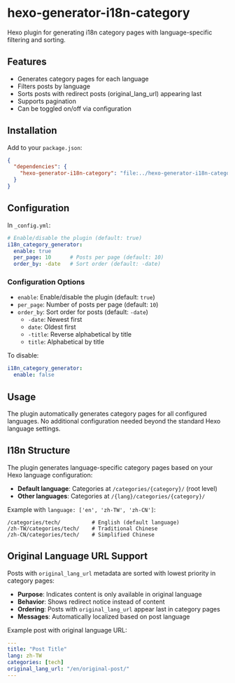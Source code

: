 # hexo-generator-i18n-category

Hexo plugin for generating i18n category pages with language-specific filtering and sorting.

## Features

- Generates category pages for each language
- Filters posts by language
- Sorts posts with redirect posts (original_lang_url) appearing last
- Supports pagination
- Can be toggled on/off via configuration

## Installation

Add to your `package.json`:

```json
{
  "dependencies": {
    "hexo-generator-i18n-category": "file:../hexo-generator-i18n-category"
  }
}
```

## Configuration

In `_config.yml`:

```yaml
# Enable/disable the plugin (default: true)
i18n_category_generator:
  enable: true
  per_page: 10      # Posts per page (default: 10)
  order_by: -date   # Sort order (default: -date)
```

### Configuration Options

- `enable`: Enable/disable the plugin (default: `true`)
- `per_page`: Number of posts per page (default: `10`)
- `order_by`: Sort order for posts (default: `-date`)
  - `-date`: Newest first
  - `date`: Oldest first  
  - `-title`: Reverse alphabetical by title
  - `title`: Alphabetical by title

To disable:

```yaml
i18n_category_generator:
  enable: false
```

## Usage

The plugin automatically generates category pages for all configured languages. No additional configuration needed beyond the standard Hexo language settings.

## I18n Structure

The plugin generates language-specific category pages based on your Hexo language configuration:

- **Default language**: Categories at `/categories/{category}/` (root level)
- **Other languages**: Categories at `/{lang}/categories/{category}/`

Example with `language: ['en', 'zh-TW', 'zh-CN']`:
```
/categories/tech/          # English (default language)
/zh-TW/categories/tech/    # Traditional Chinese
/zh-CN/categories/tech/    # Simplified Chinese
```

## Original Language URL Support

Posts with `original_lang_url` metadata are sorted with lowest priority in category pages:

- **Purpose**: Indicates content is only available in original language
- **Behavior**: Shows redirect notice instead of content
- **Ordering**: Posts with `original_lang_url` appear last in category pages
- **Messages**: Automatically localized based on post language

Example post with original language URL:
```yaml
---
title: "Post Title"
lang: zh-TW
categories: [tech]
original_lang_url: "/en/original-post/"
---
```
